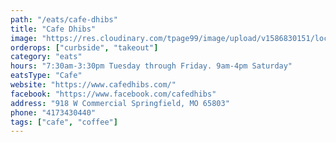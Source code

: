 ```yaml
---
path: "/eats/cafe-dhibs"
title: "Cafe Dhibs"
image: "https://res.cloudinary.com/tpage99/image/upload/v1586830151/local417eats/local417eatslogo.png"
orderops: ["curbside", "takeout"]
category: "eats"
hours: "7:30am-3:30pm Tuesday through Friday. 9am-4pm Saturday"
eatsType: "Cafe"
website: "https://www.cafedhibs.com/"
facebook: "https://www.facebook.com/cafedhibs"
address: "918 W Commercial Springfield, MO 65803"
phone: "4173430440"
tags: ["cafe", "coffee"]
---
```

